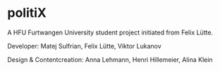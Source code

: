 # politiX

A HFU Furtwangen University student project initiated from Felix Lütte.

Developer:
  Matej Sulfrian,
  Felix Lütte,
  Viktor Lukanov
  
Design & Contentcreation:
  Anna Lehmann,
  Henri Hillemeier,
  Alina Klein
